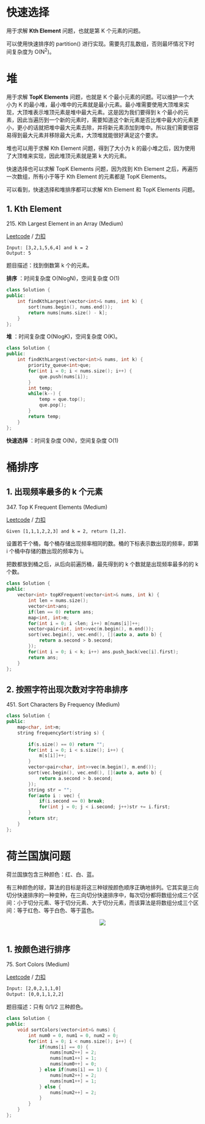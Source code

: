 # 快速选择

用于求解   **Kth Element**   问题，也就是第 K 个元素的问题。

可以使用快速排序的 partition() 进行实现。需要先打乱数组，否则最坏情况下时间复杂度为 O(N<sup>2</sup>)。

# 堆

用于求解   **TopK Elements**   问题，也就是 K 个最小元素的问题。可以维护一个大小为 K 的最小堆，最小堆中的元素就是最小元素。最小堆需要使用大顶堆来实现，大顶堆表示堆顶元素是堆中最大元素。这是因为我们要得到 k 个最小的元素，因此当遍历到一个新的元素时，需要知道这个新元素是否比堆中最大的元素更小，更小的话就把堆中最大元素去除，并将新元素添加到堆中。所以我们需要很容易得到最大元素并移除最大元素，大顶堆就能很好满足这个要求。

堆也可以用于求解 Kth Element 问题，得到了大小为 k 的最小堆之后，因为使用了大顶堆来实现，因此堆顶元素就是第 k 大的元素。

快速选择也可以求解 TopK Elements 问题，因为找到 Kth Element 之后，再遍历一次数组，所有小于等于 Kth Element 的元素都是 TopK Elements。

可以看到，快速选择和堆排序都可以求解 Kth Element 和 TopK Elements 问题。

## 1. Kth Element

215\. Kth Largest Element in an Array (Medium)

[Leetcode](https://leetcode.com/problems/kth-largest-element-in-an-array/description/) / [力扣](https://leetcode-cn.com/problems/kth-largest-element-in-an-array/description/)

```text
Input: [3,2,1,5,6,4] and k = 2
Output: 5
```

题目描述：找到倒数第 k 个的元素。

**排序**  ：时间复杂度 O(NlogN)，空间复杂度 O(1)

```cpp
class Solution {
public:
    int findKthLargest(vector<int>& nums, int k) {
        sort(nums.begin(), nums.end());
        return nums[nums.size() - k];
    }
};
```

**堆**  ：时间复杂度 O(NlogK)，空间复杂度 O(K)。

```cpp
class Solution {
public:
    int findKthLargest(vector<int>& nums, int k) {
        priority_queue<int>que;
        for(int i = 0; i < nums.size(); i++) {
            que.push(nums[i]);
        }
        int temp;
        while(k--) {
            temp = que.top();
            que.pop();
        }
        return temp;
    }
};
```

**快速选择**  ：时间复杂度 O(N)，空间复杂度 O(1)





# 桶排序

## 1. 出现频率最多的 k 个元素

347\. Top K Frequent Elements (Medium)

[Leetcode](https://leetcode.com/problems/top-k-frequent-elements/description/) / [力扣](https://leetcode-cn.com/problems/top-k-frequent-elements/description/)

```html
Given [1,1,1,2,2,3] and k = 2, return [1,2].
```

设置若干个桶，每个桶存储出现频率相同的数。桶的下标表示数出现的频率，即第 i 个桶中存储的数出现的频率为 i。

把数都放到桶之后，从后向前遍历桶，最先得到的 k 个数就是出现频率最多的的 k 个数。

```cpp
class Solution {
public:
    vector<int> topKFrequent(vector<int>& nums, int k) {
        int len = nums.size();
        vector<int>ans;
        if(len == 0) return ans;
        map<int, int>m;
        for(int i = 0; i <len; i++) m[nums[i]]++;
        vector<pair<int, int>>vec(m.begin(), m.end());
        sort(vec.begin(), vec.end(), [](auto a, auto b) {
            return a.second > b.second;
        });
        for(int i = 0; i < k; i++) ans.push_back(vec[i].first);
        return ans;
    }
};
```

## 2. 按照字符出现次数对字符串排序

451\. Sort Characters By Frequency (Medium)

```cpp
class Solution {
public:
    map<char, int>m;
    string frequencySort(string s) {
        
        if(s.size() == 0) return "";
        for(int i = 0; i < s.size(); i++) {
            m[s[i]]++;
        }
        vector<pair<char, int>>vec(m.begin(), m.end());
        sort(vec.begin(), vec.end(), [](auto a, auto b) {
            return a.second > b.second;
        });
        string str = "";
        for(auto i : vec) {
            if(i.second == 0) break;
            for(int j = 0; j < i.second; j++)str += i.first;
        }
        return str;
    }
};
```

# 荷兰国旗问题

荷兰国旗包含三种颜色：红、白、蓝。

有三种颜色的球，算法的目标是将这三种球按颜色顺序正确地排列。它其实是三向切分快速排序的一种变种，在三向切分快速排序中，每次切分都将数组分成三个区间：小于切分元素、等于切分元素、大于切分元素，而该算法是将数组分成三个区间：等于红色、等于白色、等于蓝色。

<div align="center"> <img src="https://cs-notes-1256109796.cos.ap-guangzhou.myqcloud.com/7a3215ec-6fb7-4935-8b0d-cb408208f7cb.png"/> </div><br>


## 1. 按颜色进行排序

75\. Sort Colors (Medium)

[Leetcode](https://leetcode.com/problems/sort-colors/description/) / [力扣](https://leetcode-cn.com/problems/sort-colors/description/)

```html
Input: [2,0,2,1,1,0]
Output: [0,0,1,1,2,2]
```

题目描述：只有 0/1/2 三种颜色。

```cpp
class Solution {
public:
    void sortColors(vector<int>& nums) {
        int num0 = 0, num1 = 0, num2 = 0;
        for(int i = 0; i < nums.size(); i++) {
            if(nums[i] == 0) {
                nums[num2++] = 2;
                nums[num1++] = 1;
                nums[num0++] = 0;
            } else if(nums[i] == 1) {
                nums[num2++] = 2;
                nums[num1++] = 1;
            } else {
                nums[num2++] = 2;
            }
        }
    }
};
```

